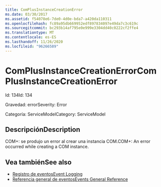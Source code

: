 ```yaml
---
title: ComPlusInstanceCreationError
ms.date: 03/30/2017
ms.assetid: f54078e6-7de0-4d0e-bda7-a420da110311
ms.openlocfilehash: fc89a95db669952edf897834097e49da7c3c619c
ms.sourcegitcommit: bc293b14af795e0e999e3304dd40c0222cf2ffe4
ms.translationtype: MT
ms.contentlocale: es-ES
ms.lasthandoff: 11/26/2020
ms.locfileid: "96266589"
---
```

# <a name="complusinstancecreationerror"></a><span data-ttu-id="25ce8-102">ComPlusInstanceCreationError</span><span class="sxs-lookup"><span data-stu-id="25ce8-102">ComPlusInstanceCreationError</span></span>

<span data-ttu-id="25ce8-103">Id: 134</span><span class="sxs-lookup"><span data-stu-id="25ce8-103">Id: 134</span></span>  
  
 <span data-ttu-id="25ce8-104">Gravedad: error</span><span class="sxs-lookup"><span data-stu-id="25ce8-104">Severity: Error</span></span>  
  
 <span data-ttu-id="25ce8-105">Categoría: ServiceModel</span><span class="sxs-lookup"><span data-stu-id="25ce8-105">Category: ServiceModel</span></span>  
  
## <a name="description"></a><span data-ttu-id="25ce8-106">Descripción</span><span class="sxs-lookup"><span data-stu-id="25ce8-106">Description</span></span>  

 <span data-ttu-id="25ce8-107">COM+: se produjo un error al crear una instancia COM.</span><span class="sxs-lookup"><span data-stu-id="25ce8-107">COM+: An error occurred while creating a COM instance.</span></span>  
  
## <a name="see-also"></a><span data-ttu-id="25ce8-108">Vea también</span><span class="sxs-lookup"><span data-stu-id="25ce8-108">See also</span></span>

- [<span data-ttu-id="25ce8-109">Registro de eventos</span><span class="sxs-lookup"><span data-stu-id="25ce8-109">Event Logging</span></span>](index.md)
- [<span data-ttu-id="25ce8-110">Referencia general de eventos</span><span class="sxs-lookup"><span data-stu-id="25ce8-110">Events General Reference</span></span>](events-general-reference.md)
